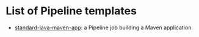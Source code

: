 # List of Pipeline templates

* [standard-java-maven-app](standard-java-maven-app/): a Pipeline job building a Maven application.